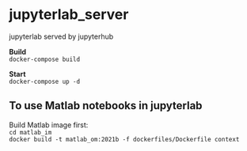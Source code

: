 # jupyterlab_server
 jupyterlab served by jupyterhub 

**Build**  
`docker-compose build`

**Start**  
`docker-compose up -d`

## To use Matlab notebooks in jupyterlab  
Build Matlab image first:  
`cd matlab_im`  
`docker build -t matlab_om:2021b -f dockerfiles/Dockerfile context`



